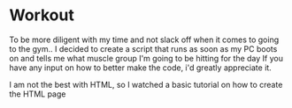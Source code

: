 # Workout
To be more diligent with my time and not slack off when it comes to going to the gym.. I decided to create a script that runs as soon as my PC boots on and tells me what muscle group I'm going to be hitting for the day 
If you have any input on how to better make the code, i'd greatly appreciate it. 

I am not the best with HTML, so I watched a basic tutorial on how to create the HTML page
